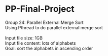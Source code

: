 # PP-Final-Project
Group 24: Parallel External Merge Sort</br>
Using Pthread to do parallel external merge sort</br>
</br>
Input file size: 1GB</br>
Input file content: lots of alphabets</br>
Goal: sort the alphabets in ascending order</br>
